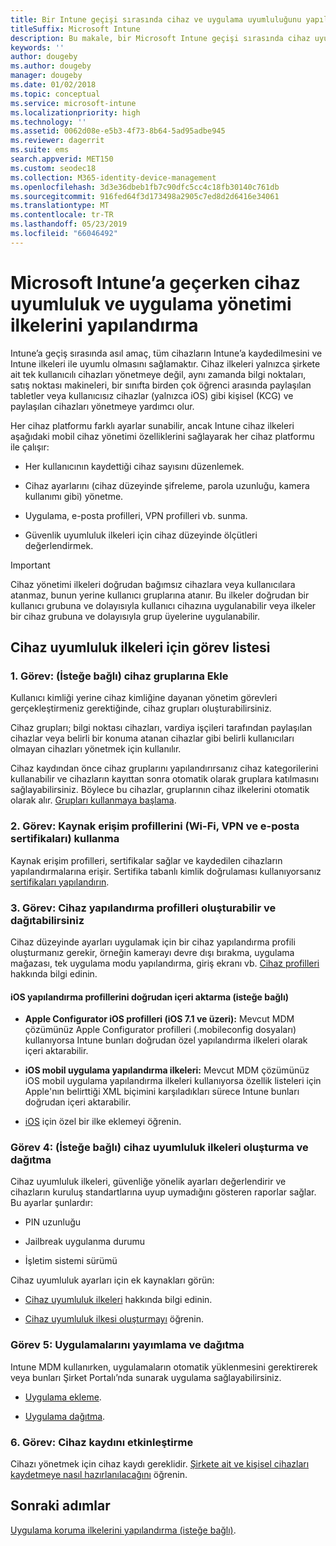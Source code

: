 ```yaml
---
title: Bir Intune geçişi sırasında cihaz ve uygulama uyumluluğunu yapılandırma
titleSuffix: Microsoft Intune
description: Bu makale, bir Microsoft Intune geçişi sırasında cihaz uyumluluk ve uygulama yönetimi ilkelerini yapılandırmak için gerekli adımları sağlar.
keywords: ''
author: dougeby
ms.author: dougeby
manager: dougeby
ms.date: 01/02/2018
ms.topic: conceptual
ms.service: microsoft-intune
ms.localizationpriority: high
ms.technology: ''
ms.assetid: 0062d08e-e5b3-4f73-8b64-5ad95adbe945
ms.reviewer: dagerrit
ms.suite: ems
search.appverid: MET150
ms.custom: seodec18
ms.collection: M365-identity-device-management
ms.openlocfilehash: 3d3e36dbeb1fb7c90dfc5cc4c18fb30140c761db
ms.sourcegitcommit: 916fed64f3d173498a2905c7ed8d2d6416e34061
ms.translationtype: MT
ms.contentlocale: tr-TR
ms.lasthandoff: 05/23/2019
ms.locfileid: "66046492"
---
```

# <a name="configure-device-compliance-and-app-management-policies-when-migrating-to-microsoft-intune"></a>Microsoft Intune’a geçerken cihaz uyumluluk ve uygulama yönetimi ilkelerini yapılandırma

Intune’a geçiş sırasında asıl amaç, tüm cihazların Intune’a kaydedilmesini ve Intune ilkeleri ile uyumlu olmasını sağlamaktır. Cihaz ilkeleri yalnızca şirkete ait tek kullanıcılı cihazları yönetmeye değil, aynı zamanda bilgi noktaları, satış noktası makineleri, bir sınıfta birden çok öğrenci arasında paylaşılan tabletler veya kullanıcısız cihazlar (yalnızca iOS) gibi kişisel (KCG) ve paylaşılan cihazları yönetmeye yardımcı olur.

Her cihaz platformu farklı ayarlar sunabilir, ancak Intune cihaz ilkeleri aşağıdaki mobil cihaz yönetimi özelliklerini sağlayarak her cihaz platformu ile çalışır:

-   Her kullanıcının kaydettiği cihaz sayısını düzenlemek.

-   Cihaz ayarlarını (cihaz düzeyinde şifreleme, parola uzunluğu, kamera kullanımı gibi) yönetme.

-   Uygulama, e-posta profilleri, VPN profilleri vb. sunma.

-   Güvenlik uyumluluk ilkeleri için cihaz düzeyinde ölçütleri değerlendirmek.

> [!IMPORTANT]
> Cihaz yönetimi ilkeleri doğrudan bağımsız cihazlara veya kullanıcılara atanmaz, bunun yerine kullanıcı gruplarına atanır. Bu ilkeler doğrudan bir kullanıcı grubuna ve dolayısıyla kullanıcı cihazına uygulanabilir veya ilkeler bir cihaz grubuna ve dolayısıyla grup üyelerine uygulanabilir.

## <a name="task-list-for-device-compliance-policies"></a>Cihaz uyumluluk ilkeleri için görev listesi

### <a name="task-1-add-device-groups-optional"></a>1. Görev: (İsteğe bağlı) cihaz gruplarına Ekle

Kullanıcı kimliği yerine cihaz kimliğine dayanan yönetim görevleri gerçekleştirmeniz gerektiğinde, cihaz grupları oluşturabilirsiniz.

Cihaz grupları; bilgi noktası cihazları, vardiya işçileri tarafından paylaşılan cihazlar veya belirli bir konuma atanan cihazlar gibi belirli kullanıcıları olmayan cihazları yönetmek için kullanılır.

Cihaz kaydından önce cihaz gruplarını yapılandırırsanız cihaz kategorilerini kullanabilir ve cihazların kayıttan sonra otomatik olarak gruplara katılmasını sağlayabilirsiniz. Böylece bu cihazlar, gruplarının cihaz ilkelerini otomatik olarak alır. [Grupları kullanmaya başlama](groups-get-started.md).

### <a name="task-2-use-resource-access-profiles-wi-fi-vpn-and-email-certificates"></a>2. Görev: Kaynak erişim profillerini (Wi-Fi, VPN ve e-posta sertifikaları) kullanma

Kaynak erişim profilleri, sertifikalar sağlar ve kaydedilen cihazların yapılandırmalarına erişir. Sertifika tabanlı kimlik doğrulaması kullanıyorsanız [sertifikaları yapılandırın](certificates-configure.md).

### <a name="task-3-create-and-deploy-device-configuration-profiles"></a>3. Görev: Cihaz yapılandırma profilleri oluşturabilir ve dağıtabilirsiniz

Cihaz düzeyinde ayarları uygulamak için bir cihaz yapılandırma profili oluşturmanız gerekir, örneğin kamerayı devre dışı bırakma, uygulama mağazası, tek uygulama modu yapılandırma, giriş ekranı vb. [Cihaz profilleri](device-profiles.md) hakkında bilgi edinin.

####  <a name="directly-import-ios-configuration-profiles-optional"></a>iOS yapılandırma profillerini doğrudan içeri aktarma (isteğe bağlı)

-   **Apple Configurator iOS profilleri (iOS 7.1 ve üzeri):** Mevcut MDM çözümünüz Apple Configurator profilleri (.mobileconfig dosyaları) kullanıyorsa Intune bunları doğrudan özel yapılandırma ilkeleri olarak içeri aktarabilir.

-   **iOS mobil uygulama yapılandırma ilkeleri:** Mevcut MDM çözümünüz iOS mobil uygulama yapılandırma ilkeleri kullanıyorsa özellik listeleri için Apple'nın belirttiği XML biçimini karşıladıkları sürece Intune bunları doğrudan içeri aktarabilir.

- [iOS](custom-settings-ios.md) için özel bir ilke eklemeyi öğrenin.

### <a name="task-4-create-and-deploy-device-compliance-policies-optional"></a>Görev 4: (İsteğe bağlı) cihaz uyumluluk ilkeleri oluşturma ve dağıtma

Cihaz uyumluluk ilkeleri, güvenliğe yönelik ayarları değerlendirir ve cihazların kuruluş standartlarına uyup uymadığını gösteren raporlar sağlar. Bu ayarlar şunlardır:

-   PIN uzunluğu

-   Jailbreak uygulanma durumu

-   İşletim sistemi sürümü

Cihaz uyumluluk ayarları için ek kaynakları görün:

-   [Cihaz uyumluluk ilkeleri](device-compliance.md) hakkında bilgi edinin.

-   [Cihaz uyumluluk ilkesi oluşturmayı](device-compliance-get-started.md) öğrenin.

### <a name="task-5-publish-and-deploy-apps"></a>Görev 5: Uygulamalarını yayımlama ve dağıtma

Intune MDM kullanırken, uygulamaların otomatik yüklenmesini gerektirerek veya bunları Şirket Portalı’nda sunarak uygulama sağlayabilirsiniz.

-   [Uygulama ekleme](apps-add.md).

-   [Uygulama dağıtma](apps-deploy.md).

### <a name="task-6-enable-device-enrollment"></a>6. Görev: Cihaz kaydını etkinleştirme

Cihazı yönetmek için cihaz kaydı gereklidir. [Şirkete ait ve kişisel cihazları kaydetmeye nasıl hazırlanılacağını](device-enrollment.md) öğrenin.

## <a name="next-steps"></a>Sonraki adımlar

[Uygulama koruma ilkelerini yapılandırma (isteğe bağlı)](migration-guide-app-protection-policies.md).
